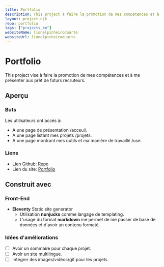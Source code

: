 ```yaml
---
title: Portfolio
description: This project à faire la promotion de mes compétences et à me présenter, en utilisant un static site generator et en le déployant sur Azure.
layout: project.njk
repo: portfolio
tags: ["projects_en"]
websiteName: lionelpinheiroduarte
websiteUrl: lionelpinheiroduarte
---
```


# **Portfolio**
This project vise à faire la promotion de mes compétences et à me présenter aux prêt de futurs recruteurs.

## Aperçu 

### Buts 

Les utilisateurs ont accès à:

- A une page de présentation /acceuil.
- A une page listant mes projets /projets.
- A une page montrant mes outils et ma manière de travaillé /use.

### Liens
- Lien Github: [Repo](https://github.com/LionelPinheiroDuarte/portfolio)
- Lien du site: [Portfolio](https://lionelpinheiroduarte.com)

## Construit avec 

### Front-End

- **Eleventy** Static site generator 
    - Utilisation **nunjucks** comme langage de templating.
    - L'usage du format **markdown** me permet de me passer de base de données et d'avoir un contenu formaté. 
### Idées d'améliorations
- [ ] Avoir un sommaire pour chaque projet.
- [ ] Avoir un site multilingue.
- [ ] Intégrer des images/vidéos/gif pour les projets.
